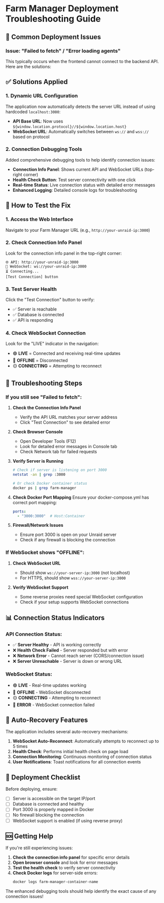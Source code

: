 # Farm Manager Deployment Troubleshooting Guide

## 🚨 Common Deployment Issues

### Issue: "Failed to fetch" / "Error loading agents"

This typically occurs when the frontend cannot connect to the backend API. Here are the solutions:

## ✅ Solutions Applied

### 1. Dynamic URL Configuration
The application now automatically detects the server URL instead of using hardcoded `localhost:3000`:

- **API Base URL**: Now uses `${window.location.protocol}//${window.location.host}`
- **WebSocket URL**: Automatically switches between `ws://` and `wss://` based on protocol

### 2. Connection Debugging Tools
Added comprehensive debugging tools to help identify connection issues:

- **Connection Info Panel**: Shows current API and WebSocket URLs (top-right corner)
- **Health Check Button**: Test server connectivity with one click
- **Real-time Status**: Live connection status with detailed error messages
- **Enhanced Logging**: Detailed console logs for troubleshooting

## 🔧 How to Test the Fix

### 1. Access the Web Interface
Navigate to your Farm Manager URL (e.g., `http://your-unraid-ip:3000`)

### 2. Check Connection Info Panel
Look for the connection info panel in the top-right corner:
```
🌐 API: http://your-unraid-ip:3000
🔌 WebSocket: ws://your-unraid-ip:3000
⏳ Connecting...
[Test Connection] button
```

### 3. Test Server Health
Click the "Test Connection" button to verify:
- ✅ Server is reachable
- ✅ Database is connected
- ✅ API is responding

### 4. Check WebSocket Connection
Look for the "LIVE" indicator in the navigation:
- 🟢 **LIVE** = Connected and receiving real-time updates
- 🔴 **OFFLINE** = Disconnected
- 🟡 **CONNECTING** = Attempting to reconnect

## 🐛 Troubleshooting Steps

### If you still see "Failed to fetch":

1. **Check the Connection Info Panel**
   - Verify the API URL matches your server address
   - Click "Test Connection" to see detailed error

2. **Check Browser Console**
   - Open Developer Tools (F12)
   - Look for detailed error messages in Console tab
   - Check Network tab for failed requests

3. **Verify Server is Running**
   ```bash
   # Check if server is listening on port 3000
   netstat -an | grep :3000
   
   # Or check Docker container status
   docker ps | grep farm-manager
   ```

4. **Check Docker Port Mapping**
   Ensure your docker-compose.yml has correct port mapping:
   ```yaml
   ports:
     - "3000:3000"  # Host:Container
   ```

5. **Firewall/Network Issues**
   - Ensure port 3000 is open on your Unraid server
   - Check if any firewall is blocking the connection

### If WebSocket shows "OFFLINE":

1. **Check WebSocket URL**
   - Should show `ws://your-server-ip:3000` (not localhost)
   - For HTTPS, should show `wss://your-server-ip:3000`

2. **Verify WebSocket Support**
   - Some reverse proxies need special WebSocket configuration
   - Check if your setup supports WebSocket connections

## 📊 Connection Status Indicators

### API Connection Status:
- ✅ **Server Healthy** - API is working correctly
- ❌ **Health Check Failed** - Server responded but with error
- ❌ **Network Error** - Cannot reach server (CORS/connection issue)
- ❌ **Server Unreachable** - Server is down or wrong URL

### WebSocket Status:
- 🟢 **LIVE** - Real-time updates working
- 🔴 **OFFLINE** - WebSocket disconnected
- 🟡 **CONNECTING** - Attempting to reconnect
- 🔴 **ERROR** - WebSocket connection failed

## 🔄 Auto-Recovery Features

The application includes several auto-recovery mechanisms:

1. **WebSocket Auto-Reconnect**: Automatically attempts to reconnect up to 5 times
2. **Health Check**: Performs initial health check on page load
3. **Connection Monitoring**: Continuous monitoring of connection status
4. **User Notifications**: Toast notifications for all connection events

## 📝 Deployment Checklist

Before deploying, ensure:

- [ ] Server is accessible on the target IP/port
- [ ] Database is connected and healthy
- [ ] Port 3000 is properly mapped in Docker
- [ ] No firewall blocking the connection
- [ ] WebSocket support is enabled (if using reverse proxy)

## 🆘 Getting Help

If you're still experiencing issues:

1. **Check the connection info panel** for specific error details
2. **Open browser console** and look for error messages
3. **Test the health check** to verify server connectivity
4. **Check Docker logs** for server-side errors:
   ```bash
   docker logs farm-manager-container-name
   ```

The enhanced debugging tools should help identify the exact cause of any connection issues! 